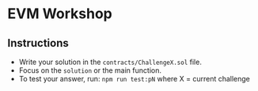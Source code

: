 # EVM Workshop

## Instructions

- Write your solution in the `contracts/ChallengeX.sol` file.
- Focus on the `solution` or the main function.
- To test your answer, run: `npm run test:pN` where X = current challenge
